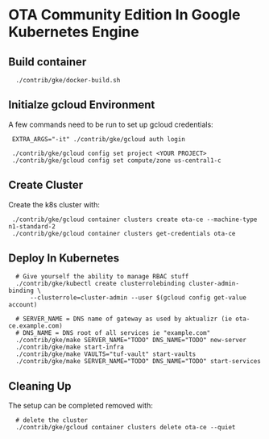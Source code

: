 # OTA Community Edition In Google Kubernetes Engine

## Build container

~~~
  ./contrib/gke/docker-build.sh
~~~

## Initialze gcloud Environment

A few commands need to be run to set up gcloud credentials:
~~~
 EXTRA_ARGS="-it" ./contrib/gke/gcloud auth login

 ./contrib/gke/gcloud config set project <YOUR PROJECT>
 ./contrib/gke/gcloud config set compute/zone us-central1-c
~~~

## Create Cluster

Create the k8s cluster with:
~~~
 ./contrib/gke/gcloud container clusters create ota-ce --machine-type n1-standard-2
 ./contrib/gke/gcloud container clusters get-credentials ota-ce
~~~

## Deploy In Kubernetes

~~~
  # Give yourself the ability to manage RBAC stuff
  ./contrib/gke/kubectl create clusterrolebinding cluster-admin-binding \
      --clusterrole=cluster-admin --user $(gcloud config get-value account)

  # SERVER_NAME = DNS name of gateway as used by aktualizr (ie ota-ce.example.com)
  # DNS_NAME = DNS root of all services ie "example.com"
  ./contrib/gke/make SERVER_NAME="TODO" DNS_NAME="TODO" new-server
  ./contrib/gke/make start-infra
  ./contrib/gke/make VAULTS="tuf-vault" start-vaults
  ./contrib/gke/make SERVER_NAME="TODO" DNS_NAME="TODO" start-services
~~~

## Cleaning Up
The setup can be completed removed with:
~~~
  # delete the cluster
  ./contrib/gke/gcloud container clusters delete ota-ce --quiet
~~~

